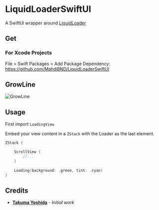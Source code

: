 # LiquidLoaderSwiftUI

A SwiftUI wrapper around [LiquidLoader](https://github.com/yoavlt/LiquidLoader)


## Get

### For Xcode Projects

File > Swift Packages > Add Package Dependency: https://github.com/MahdiBND/LiquidLoaderSwiftUI

## GrowLine
![GrowLine](https://github.com/yoavlt/LiquidLoader/blob/master/Demo/grow-line.gif?raw=true)

## Usage

First import `LoadingView`

Embed your view content in a `ZStack` with the Loader as the last element.

```swift
ZStack {

	ScrollView {
		//...
	}
	
	Loading(background: .green, tint: .cyan)
}
```

## Credits

* [**Takuma Yoshida**](https://github.com/yoavlt) - *Initial work*
